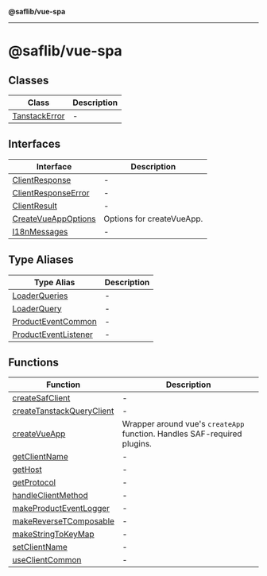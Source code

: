 **@saflib/vue-spa**

***

# @saflib/vue-spa

## Classes

| Class | Description |
| ------ | ------ |
| [TanstackError](classes/TanstackError.md) | - |

## Interfaces

| Interface | Description |
| ------ | ------ |
| [ClientResponse](interfaces/ClientResponse.md) | - |
| [ClientResponseError](interfaces/ClientResponseError.md) | - |
| [ClientResult](interfaces/ClientResult.md) | - |
| [CreateVueAppOptions](interfaces/CreateVueAppOptions.md) | Options for createVueApp. |
| [I18nMessages](interfaces/I18nMessages.md) | - |

## Type Aliases

| Type Alias | Description |
| ------ | ------ |
| [LoaderQueries](type-aliases/LoaderQueries.md) | - |
| [LoaderQuery](type-aliases/LoaderQuery.md) | - |
| [ProductEventCommon](type-aliases/ProductEventCommon.md) | - |
| [ProductEventListener](type-aliases/ProductEventListener.md) | - |

## Functions

| Function | Description |
| ------ | ------ |
| [createSafClient](functions/createSafClient.md) | - |
| [createTanstackQueryClient](functions/createTanstackQueryClient.md) | - |
| [createVueApp](functions/createVueApp.md) | Wrapper around vue's `createApp` function. Handles SAF-required plugins. |
| [getClientName](functions/getClientName.md) | - |
| [getHost](functions/getHost.md) | - |
| [getProtocol](functions/getProtocol.md) | - |
| [handleClientMethod](functions/handleClientMethod.md) | - |
| [makeProductEventLogger](functions/makeProductEventLogger.md) | - |
| [makeReverseTComposable](functions/makeReverseTComposable.md) | - |
| [makeStringToKeyMap](functions/makeStringToKeyMap.md) | - |
| [setClientName](functions/setClientName.md) | - |
| [useClientCommon](functions/useClientCommon.md) | - |
